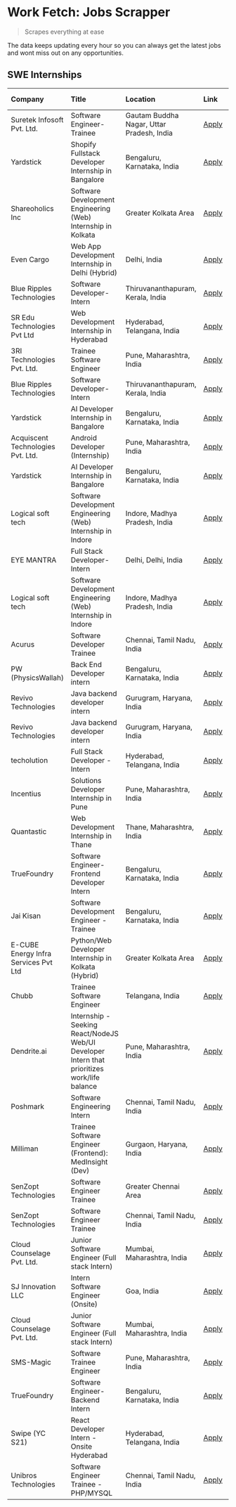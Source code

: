 # Work Fetch: Jobs Scrapper
> Scrapes everything at ease

The data keeps updating every hour so you can always get the latest jobs and wont miss out on any opportunities.

## SWE Internships
<!--START_SECTION:workfetch-->
| Company                              | Title                                                                                        | Location                                  | Link                                                                                                                                                                                                                                                                                                        | Date Posted   |
|:-------------------------------------|:---------------------------------------------------------------------------------------------|:------------------------------------------|:------------------------------------------------------------------------------------------------------------------------------------------------------------------------------------------------------------------------------------------------------------------------------------------------------------|:--------------|
| Suretek Infosoft Pvt. Ltd.           | Software Engineer-Trainee                                                                    | Gautam Buddha Nagar, Uttar Pradesh, India | [Apply](https://in.linkedin.com/jobs/view/software-engineer-trainee-at-suretek-infosoft-pvt-ltd-3916999948?position=39&pageNum=0&refId=5Ypsboui0f8BVkZ%2Bvk9pKQ%3D%3D&trackingId=LbFAquGa%2FO29tylfbaGO9w%3D%3D&trk=public_jobs_jserp-result_search-card)                                                   | 2024-05-04    |
| Yardstick                            | Shopify Fullstack Developer Internship in Bangalore                                          | Bengaluru, Karnataka, India               | [Apply](https://in.linkedin.com/jobs/view/shopify-fullstack-developer-internship-in-bangalore-at-yardstick-3917652092?position=41&pageNum=0&refId=5Ypsboui0f8BVkZ%2Bvk9pKQ%3D%3D&trackingId=sFTPNfvd2h9JMAS970zcAQ%3D%3D&trk=public_jobs_jserp-result_search-card)                                          | 2024-05-04    |
| Shareoholics Inc                     | Software Development Engineering (Web) Internship in Kolkata                                 | Greater Kolkata Area                      | [Apply](https://in.linkedin.com/jobs/view/software-development-engineering-web-internship-in-kolkata-at-shareoholics-inc-3917065308?position=3&pageNum=0&refId=5Ypsboui0f8BVkZ%2Bvk9pKQ%3D%3D&trackingId=jnP8fmJJYahKUXInAh4YMw%3D%3D&trk=public_jobs_jserp-result_search-card)                             | 2024-05-03    |
| Even Cargo                           | Web App Development Internship in Delhi (Hybrid)                                             | Delhi, India                              | [Apply](https://in.linkedin.com/jobs/view/web-app-development-internship-in-delhi-hybrid-at-even-cargo-3916399733?position=55&pageNum=0&refId=5Ypsboui0f8BVkZ%2Bvk9pKQ%3D%3D&trackingId=y6pj3OUkGP2VaEnqZ580iw%3D%3D&trk=public_jobs_jserp-result_search-card)                                              | 2024-05-02    |
| Blue Ripples Technologies            | Software Developer- Intern                                                                   | Thiruvananthapuram, Kerala, India         | [Apply](https://in.linkedin.com/jobs/view/software-developer-intern-at-blue-ripples-technologies-3913669644?position=31&pageNum=0&refId=5Ypsboui0f8BVkZ%2Bvk9pKQ%3D%3D&trackingId=6PDJgF6T0YxwMDLweHoqGw%3D%3D&trk=public_jobs_jserp-result_search-card)                                                    | 2024-05-01    |
| SR Edu Technologies Pvt Ltd          | Web Development Internship in Hyderabad                                                      | Hyderabad, Telangana, India               | [Apply](https://in.linkedin.com/jobs/view/web-development-internship-in-hyderabad-at-sr-edu-technologies-pvt-ltd-3915582854?position=43&pageNum=0&refId=5Ypsboui0f8BVkZ%2Bvk9pKQ%3D%3D&trackingId=EYzgcqggo9AY7MgzItxoeQ%3D%3D&trk=public_jobs_jserp-result_search-card)                                    | 2024-05-01    |
| 3RI Technologies Pvt. Ltd.           | Trainee Software Engineer                                                                    | Pune, Maharashtra, India                  | [Apply](https://in.linkedin.com/jobs/view/trainee-software-engineer-at-3ri-technologies-pvt-ltd-3912869178?position=57&pageNum=0&refId=5Ypsboui0f8BVkZ%2Bvk9pKQ%3D%3D&trackingId=wONTBDiNqtu4INIXtCtlEA%3D%3D&trk=public_jobs_jserp-result_search-card)                                                     | 2024-05-01    |
| Blue Ripples Technologies            | Software Developer- Intern                                                                   | Thiruvananthapuram, Kerala, India         | [Apply](https://in.linkedin.com/jobs/view/software-developer-intern-at-blue-ripples-technologies-3913669644?position=6&pageNum=2&refId=gYsVoJOflSijDWH0sm5IPQ%3D%3D&trackingId=GvhQ8ulOJPEVFrqqLGEO2A%3D%3D&trk=public_jobs_jserp-result_search-card)                                                       | 2024-05-01    |
| Yardstick                            | AI Developer Internship in Bangalore                                                         | Bengaluru, Karnataka, India               | [Apply](https://in.linkedin.com/jobs/view/ai-developer-internship-in-bangalore-at-yardstick-3912040150?position=32&pageNum=0&refId=5Ypsboui0f8BVkZ%2Bvk9pKQ%3D%3D&trackingId=fyEf6zA2vxr5NxFXJTvGGw%3D%3D&trk=public_jobs_jserp-result_search-card)                                                         | 2024-04-26    |
| Acquiscent Technologies Pvt. Ltd.    | Android Developer (Internship)                                                               | Pune, Maharashtra, India                  | [Apply](https://in.linkedin.com/jobs/view/android-developer-internship-at-acquiscent-technologies-pvt-ltd-3909395375?position=52&pageNum=0&refId=5Ypsboui0f8BVkZ%2Bvk9pKQ%3D%3D&trackingId=BJxHPzy69FL3JuNDSciQtQ%3D%3D&trk=public_jobs_jserp-result_search-card)                                           | 2024-04-26    |
| Yardstick                            | AI Developer Internship in Bangalore                                                         | Bengaluru, Karnataka, India               | [Apply](https://in.linkedin.com/jobs/view/ai-developer-internship-in-bangalore-at-yardstick-3912040150?position=7&pageNum=2&refId=gYsVoJOflSijDWH0sm5IPQ%3D%3D&trackingId=vqvTW0yLmgQVgtNyuMattA%3D%3D&trk=public_jobs_jserp-result_search-card)                                                            | 2024-04-26    |
| Logical soft tech                    | Software Development Engineering (Web) Internship in Indore                                  | Indore, Madhya Pradesh, India             | [Apply](https://in.linkedin.com/jobs/view/software-development-engineering-web-internship-in-indore-at-logical-soft-tech-3911339813?position=28&pageNum=0&refId=5Ypsboui0f8BVkZ%2Bvk9pKQ%3D%3D&trackingId=Bv9XWclVPks6WFIpYrvkcw%3D%3D&trk=public_jobs_jserp-result_search-card)                            | 2024-04-25    |
| EYE MANTRA                           | Full Stack Developer- Intern                                                                 | Delhi, Delhi, India                       | [Apply](https://in.linkedin.com/jobs/view/full-stack-developer-intern-at-eye-mantra-3909036272?position=45&pageNum=0&refId=5Ypsboui0f8BVkZ%2Bvk9pKQ%3D%3D&trackingId=3t6QDeqt452o88CcXnFHCg%3D%3D&trk=public_jobs_jserp-result_search-card)                                                                 | 2024-04-25    |
| Logical soft tech                    | Software Development Engineering (Web) Internship in Indore                                  | Indore, Madhya Pradesh, India             | [Apply](https://in.linkedin.com/jobs/view/software-development-engineering-web-internship-in-indore-at-logical-soft-tech-3911339813?position=3&pageNum=2&refId=gYsVoJOflSijDWH0sm5IPQ%3D%3D&trackingId=Ej%2F90vqfFbMfz0y7aPTtuw%3D%3D&trk=public_jobs_jserp-result_search-card)                             | 2024-04-25    |
| Acurus                               | Software Developer Trainee                                                                   | Chennai, Tamil Nadu, India                | [Apply](https://in.linkedin.com/jobs/view/software-developer-trainee-at-acurus-3907363844?position=21&pageNum=0&refId=5Ypsboui0f8BVkZ%2Bvk9pKQ%3D%3D&trackingId=5MP1ExenL%2BmRGXEhJSM0tQ%3D%3D&trk=public_jobs_jserp-result_search-card)                                                                    | 2024-04-23    |
| PW (PhysicsWallah)                   | Back End Developer intern                                                                    | Bengaluru, Karnataka, India               | [Apply](https://in.linkedin.com/jobs/view/back-end-developer-intern-at-pw-physicswallah-3907293630?position=20&pageNum=0&refId=5Ypsboui0f8BVkZ%2Bvk9pKQ%3D%3D&trackingId=%2BMVgR3TGUD0Rh2bMd9gPBw%3D%3D&trk=public_jobs_jserp-result_search-card)                                                           | 2024-04-22    |
| Revivo Technologies                  | Java backend developer intern                                                                | Gurugram, Haryana, India                  | [Apply](https://in.linkedin.com/jobs/view/java-backend-developer-intern-at-revivo-technologies-3906034446?position=35&pageNum=0&refId=5Ypsboui0f8BVkZ%2Bvk9pKQ%3D%3D&trackingId=V3vogHv%2FPjLvQyC6cnNCXw%3D%3D&trk=public_jobs_jserp-result_search-card)                                                    | 2024-04-19    |
| Revivo Technologies                  | Java backend developer intern                                                                | Gurugram, Haryana, India                  | [Apply](https://in.linkedin.com/jobs/view/java-backend-developer-intern-at-revivo-technologies-3906034446?position=10&pageNum=2&refId=gYsVoJOflSijDWH0sm5IPQ%3D%3D&trackingId=RuMYi4eFVBhwGx3Eosz99w%3D%3D&trk=public_jobs_jserp-result_search-card)                                                        | 2024-04-19    |
| techolution                          | Full Stack Developer - Intern                                                                | Hyderabad, Telangana, India               | [Apply](https://in.linkedin.com/jobs/view/full-stack-developer-intern-at-techolution-3904814977?position=38&pageNum=0&refId=5Ypsboui0f8BVkZ%2Bvk9pKQ%3D%3D&trackingId=pJGBepB2lAqAG7dAw8ksPA%3D%3D&trk=public_jobs_jserp-result_search-card)                                                                | 2024-04-18    |
| Incentius                            | Solutions Developer Internship in Pune                                                       | Pune, Maharashtra, India                  | [Apply](https://in.linkedin.com/jobs/view/solutions-developer-internship-in-pune-at-incentius-3904329499?position=11&pageNum=0&refId=5Ypsboui0f8BVkZ%2Bvk9pKQ%3D%3D&trackingId=H1yM8xAhEF6hm9nBMfABOw%3D%3D&trk=public_jobs_jserp-result_search-card)                                                       | 2024-04-17    |
| Quantastic                           | Web Development Internship in Thane                                                          | Thane, Maharashtra, India                 | [Apply](https://in.linkedin.com/jobs/view/web-development-internship-in-thane-at-quantastic-3888221292?position=58&pageNum=0&refId=5Ypsboui0f8BVkZ%2Bvk9pKQ%3D%3D&trackingId=xArxIN%2BOw6TYaChdHzzI6A%3D%3D&trk=public_jobs_jserp-result_search-card)                                                       | 2024-04-08    |
| TrueFoundry                          | Software Engineer- Frontend Developer Intern                                                 | Bengaluru, Karnataka, India               | [Apply](https://in.linkedin.com/jobs/view/software-engineer-frontend-developer-intern-at-truefoundry-3887320206?position=16&pageNum=0&refId=5Ypsboui0f8BVkZ%2Bvk9pKQ%3D%3D&trackingId=9ousdRXeb4c56IZ%2B74bNSw%3D%3D&trk=public_jobs_jserp-result_search-card)                                              | 2024-04-05    |
| Jai Kisan                            | Software Development Engineer - Trainee                                                      | Bengaluru, Karnataka, India               | [Apply](https://in.linkedin.com/jobs/view/software-development-engineer-trainee-at-jai-kisan-3913911193?position=24&pageNum=0&refId=5Ypsboui0f8BVkZ%2Bvk9pKQ%3D%3D&trackingId=f%2B9V0ZJKMKpVUICsYVBu5Q%3D%3D&trk=public_jobs_jserp-result_search-card)                                                      | 2024-04-04    |
| E-CUBE Energy Infra Services Pvt Ltd | Python/Web Developer Internship in Kolkata (Hybrid)                                          | Greater Kolkata Area                      | [Apply](https://in.linkedin.com/jobs/view/python-web-developer-internship-in-kolkata-hybrid-at-e-cube-energy-infra-services-pvt-ltd-3882160442?position=6&pageNum=0&refId=5Ypsboui0f8BVkZ%2Bvk9pKQ%3D%3D&trackingId=LFKw9vmHvuyrWIB3MCVo1g%3D%3D&trk=public_jobs_jserp-result_search-card)                  | 2024-04-02    |
| Chubb                                | Trainee Software Engineer                                                                    | Telangana, India                          | [Apply](https://in.linkedin.com/jobs/view/trainee-software-engineer-at-chubb-3909641440?position=22&pageNum=0&refId=5Ypsboui0f8BVkZ%2Bvk9pKQ%3D%3D&trackingId=QN7y0n4b%2FYTvTVcohnDkIw%3D%3D&trk=public_jobs_jserp-result_search-card)                                                                      | 2024-03-30    |
| Dendrite.ai                          | Internship - Seeking React/NodeJS Web/UI Developer Intern that prioritizes work/life balance | Pune, Maharashtra, India                  | [Apply](https://in.linkedin.com/jobs/view/internship-seeking-react-nodejs-web-ui-developer-intern-that-prioritizes-work-life-balance-at-dendrite-ai-3853583200?position=42&pageNum=0&refId=5Ypsboui0f8BVkZ%2Bvk9pKQ%3D%3D&trackingId=FCWNxhoAhGisa9TI6s0Z6Q%3D%3D&trk=public_jobs_jserp-result_search-card) | 2024-03-12    |
| Poshmark                             | Software Engineering Intern                                                                  | Chennai, Tamil Nadu, India                | [Apply](https://in.linkedin.com/jobs/view/software-engineering-intern-at-poshmark-3846946793?position=10&pageNum=0&refId=5Ypsboui0f8BVkZ%2Bvk9pKQ%3D%3D&trackingId=Hukm62%2FDmc3vLKmTj8BaZw%3D%3D&trk=public_jobs_jserp-result_search-card)                                                                 | 2024-03-05    |
| Milliman                             | Trainee Software Engineer (Frontend): MedInsight (Dev)                                       | Gurgaon, Haryana, India                   | [Apply](https://in.linkedin.com/jobs/view/trainee-software-engineer-frontend-medinsight-dev-at-milliman-3792874280?position=8&pageNum=0&refId=5Ypsboui0f8BVkZ%2Bvk9pKQ%3D%3D&trackingId=QNN3jIUgcAum%2Bjc96Fwqiw%3D%3D&trk=public_jobs_jserp-result_search-card)                                            | 2024-03-01    |
| SenZopt Technologies                 | Software Engineer Trainee                                                                    | Greater Chennai Area                      | [Apply](https://in.linkedin.com/jobs/view/software-engineer-trainee-at-senzopt-technologies-3827688781?position=40&pageNum=0&refId=5Ypsboui0f8BVkZ%2Bvk9pKQ%3D%3D&trackingId=%2BVWrLWV3x8My2iXcqfVGAA%3D%3D&trk=public_jobs_jserp-result_search-card)                                                       | 2024-02-12    |
| SenZopt Technologies                 | Software Engineer Trainee                                                                    | Chennai, Tamil Nadu, India                | [Apply](https://in.linkedin.com/jobs/view/software-engineer-trainee-at-senzopt-technologies-3827686880?position=60&pageNum=0&refId=5Ypsboui0f8BVkZ%2Bvk9pKQ%3D%3D&trackingId=AJNwQmaJEguWEZOW7pfo0g%3D%3D&trk=public_jobs_jserp-result_search-card)                                                         | 2024-02-12    |
| Cloud Counselage Pvt. Ltd.           | Junior Software Engineer (Full stack Intern)                                                 | Mumbai, Maharashtra, India                | [Apply](https://in.linkedin.com/jobs/view/junior-software-engineer-full-stack-intern-at-cloud-counselage-pvt-ltd-3803132814?position=34&pageNum=0&refId=5Ypsboui0f8BVkZ%2Bvk9pKQ%3D%3D&trackingId=JJr6FZv4onwmEfMn8Qv2zw%3D%3D&trk=public_jobs_jserp-result_search-card)                                    | 2024-01-11    |
| SJ Innovation LLC                    | Intern Software Engineer (Onsite)                                                            | Goa, India                                | [Apply](https://in.linkedin.com/jobs/view/intern-software-engineer-onsite-at-sj-innovation-llc-3799959011?position=53&pageNum=0&refId=5Ypsboui0f8BVkZ%2Bvk9pKQ%3D%3D&trackingId=auv%2FvhFzRoQMzqUE%2B3DPHg%3D%3D&trk=public_jobs_jserp-result_search-card)                                                  | 2024-01-11    |
| Cloud Counselage Pvt. Ltd.           | Junior Software Engineer (Full stack Intern)                                                 | Mumbai, Maharashtra, India                | [Apply](https://in.linkedin.com/jobs/view/junior-software-engineer-full-stack-intern-at-cloud-counselage-pvt-ltd-3803132814?position=9&pageNum=2&refId=gYsVoJOflSijDWH0sm5IPQ%3D%3D&trackingId=eEX0%2Bq7ei4%2B032qKhn6BZw%3D%3D&trk=public_jobs_jserp-result_search-card)                                   | 2024-01-11    |
| SMS-Magic                            | Software Trainee Engineer                                                                    | Pune, Maharashtra, India                  | [Apply](https://in.linkedin.com/jobs/view/software-trainee-engineer-at-sms-magic-3761409781?position=36&pageNum=0&refId=5Ypsboui0f8BVkZ%2Bvk9pKQ%3D%3D&trackingId=PQ1IRBQQJ4NuZ8EAAQJ08A%3D%3D&trk=public_jobs_jserp-result_search-card)                                                                    | 2023-11-16    |
| TrueFoundry                          | Software Engineer-Backend Intern                                                             | Bengaluru, Karnataka, India               | [Apply](https://in.linkedin.com/jobs/view/software-engineer-backend-intern-at-truefoundry-3779508170?position=37&pageNum=0&refId=5Ypsboui0f8BVkZ%2Bvk9pKQ%3D%3D&trackingId=JBSW7fqNve%2Fh4vHSj44KoQ%3D%3D&trk=public_jobs_jserp-result_search-card)                                                         | 2023-11-10    |
| Swipe (YC S21)                       | React Developer Intern - Onsite Hyderabad                                                    | Hyderabad, Telangana, India               | [Apply](https://in.linkedin.com/jobs/view/react-developer-intern-onsite-hyderabad-at-swipe-yc-s21-3737600089?position=47&pageNum=0&refId=5Ypsboui0f8BVkZ%2Bvk9pKQ%3D%3D&trackingId=%2B4II8lVAqYkA1zWygG8qBg%3D%3D&trk=public_jobs_jserp-result_search-card)                                                 | 2023-10-13    |
| Unibros Technologies                 | Software Engineer Trainee - PHP/MYSQL                                                        | Chennai, Tamil Nadu, India                | [Apply](https://in.linkedin.com/jobs/view/software-engineer-trainee-php-mysql-at-unibros-technologies-3656599241?position=44&pageNum=0&refId=5Ypsboui0f8BVkZ%2Bvk9pKQ%3D%3D&trackingId=xVIZs3o9ugObNaP9XQ%2BsPw%3D%3D&trk=public_jobs_jserp-result_search-card)                                             | 2023-06-12    |
<!--END_SECTION:workfetch-->
